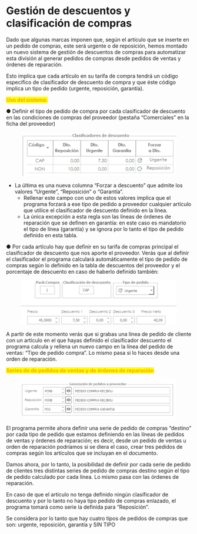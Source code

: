 # Gestión de descuentos y clasificación de compras

Dado que algunas marcas imponen que, según el artículo que se inserte en un pedido de compras, este será urgente o de reposición, hemos montado un nuevo sistema de gestión de descuentos de compras para automatizar esta división al generar pedidos de compras desde pedidos de ventas y órdenes de reparación.&#x20;

Esto implica que cada artículo en su tarifa de compra tendrá un código específico de clasificador de descuento de compra y que éste código implica un tipo de pedido (urgente, reposición, garantía).&#x20;

<mark style="color:orange;">**Uso del sistema:**</mark>&#x20;

●     Definir el tipo de pedido de compra por cada clasificador de descuento en las condiciones de compras del proveedor (pestaña “Comerciales” en la ficha del proveedor)

<figure><img src="../../../.gitbook/assets/imagen (9) (1) (2).png" alt=""><figcaption></figcaption></figure>

* La última es una nueva columna “Forzar a descuento” que admite los valores “Urgente”, “Reposición” o “Garantía”.
  * Rellenar este campo con uno de estos valores implica que el programa forzará a ese tipo de pedido a proveedor cualquier artículo que utilice el clasificador de descuento definido en la línea.
  * La única excepción a esta regla son las líneas de órdenes de reparación que se definen en garantía: en este caso es mandatorio el tipo de línea (garantía) y se ignora por lo tanto el tipo de pedido definido en esta tabla.

●     Por cada artículo hay que definir en su tarifa de compras principal el clasificador de descuento que nos aporte el proveedor. Verás que al definir el clasificador el programa calculará automáticamente el tipo de pedido de compras según lo definido en la tabla de descuentos del proveedor y el porcentaje de descuento en caso de haberlo definido también:

<figure><img src="../../../.gitbook/assets/imagen (1) (2) (3) (1).png" alt=""><figcaption></figcaption></figure>

A partir de este momento verás que si grabas una línea de pedido de cliente con un artículo en el que hayas definido el clasificador descuento el programa calcula y rellena un nuevo campo en la línea del pedido de ventas: “Tipo de pedido compra”. Lo mismo pasa si lo haces desde una orden de reparación.&#x20;

<mark style="color:orange;">**Series de de pedidos de ventas y de órdenes de reparación**</mark>&#x20;

<figure><img src="../../../.gitbook/assets/imagen (1) (7).png" alt=""><figcaption></figcaption></figure>

El programa permite ahora definir una serie de pedido de compras “destino” por cada tipo de pedido que estamos definiendo en las líneas de pedidos de ventas y órdenes de reparación; es decir, desde un pedido de ventas u orden de reparación podríamos si se diera el caso, crear tres pedidos de compras según los artículos que se incluyan en el documento.

Damos ahora, por lo tanto, la posibilidad de definir por cada serie de pedido de clientes tres distintas series de pedido de compras destino según el tipo de pedido calculado por cada línea. Lo mismo pasa con las órdenes de reparación.&#x20;

En caso de que el artículo no tenga definido ningún clasificador de descuento y por lo tanto no haya tipo pedido de compras enlazado, el programa tomará como serie la definida para “Reposición”.&#x20;

Se considera por lo tanto que hay cuatro tipos de pedidos de compras que son: urgente, reposición, garantía y SIN TIPO
